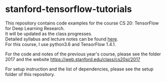 # stanford-tensorflow-tutorials
This repository contains code examples for the course CS 20: TensorFlow for Deep Learning Research. <br>
It will be updated as the class progresses. <br>
Detailed syllabus and lecture notes can be found [here](http://cs20.stanford.edu).<br>
For this course, I use python3.6 and TensorFlow 1.4.1.

For the code and notes of the previous year's course, please see the folder 2017 and the website https://web.stanford.edu/class/cs20si/2017

For setup instruction and the list of dependencies, please see the setup folder of this repository.